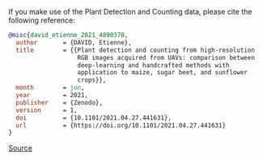 If you make use of the Plant Detection and Counting data, please cite the following reference:

``` bibtex
@misc{david_etienne_2021_4890370,
  author       = {DAVID, Etienne},
  title        = {{Plant detection and counting from high-resolution 
                   RGB images acquired from UAVs: comparison between
                   deep-learning and handcrafted methods with
                   application to maize, sugar beet, and sunflower
                   crops}},
  month        = jun,
  year         = 2021,
  publisher    = {Zenodo},
  version      = 1,
  doi          = {10.1101/2021.04.27.441631},
  url          = {https://doi.org/10.1101/2021.04.27.441631}
}
```

[Source](https://zenodo.org/record/4890370/export/hx)